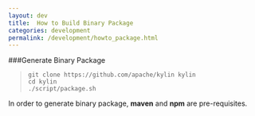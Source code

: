 ```yaml
---
layout: dev
title:  How to Build Binary Package
categories: development
permalink: /development/howto_package.html
---
```


###Generate Binary Package
>     git clone https://github.com/apache/kylin kylin
>     cd kylin
>     ./script/package.sh

In order to generate binary package, **maven** and **npm** are pre-requisites.